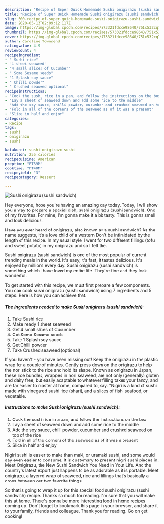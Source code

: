 ```yaml
---
description: "Recipe of Super Quick Homemade Sushi onigirazu (sushi sandwich)"
title: "Recipe of Super Quick Homemade Sushi onigirazu (sushi sandwich)"
slug: 500-recipe-of-super-quick-homemade-sushi-onigirazu-sushi-sandwich
date: 2020-05-13T02:09:12.117Z
image: https://img-global.cpcdn.com/recipes/573321fdcce98640/751x532cq70/sushi-onigirazu-sushi-sandwich-recipe-main-photo.jpg
thumbnail: https://img-global.cpcdn.com/recipes/573321fdcce98640/751x532cq70/sushi-onigirazu-sushi-sandwich-recipe-main-photo.jpg
cover: https://img-global.cpcdn.com/recipes/573321fdcce98640/751x532cq70/sushi-onigirazu-sushi-sandwich-recipe-main-photo.jpg
author: Caroline Townsend
ratingvalue: 4.9
reviewcount: 4
recipeingredient:
- " Sushi rice"
- "1 sheet seaweed"
- "4 small slices of Cucumber"
- " Some Sesame seeds"
- "1 Splash soy sauce"
- " Chilli powder"
- " Crushed seaweed optional"
recipeinstructions:
- "Cook the sushi rice in a pan, and follow the instructions on the box"
- "Lay a sheet of seaweed down and add some rice to the middle"
- "Add the soy sauce, chilli powder, cucumber and crushed seaweed on top of the rice"
- "Fold in all of the corners of the seaweed as of it was a present"
- "Slice in half and enjoy"
categories:
- Recipe
tags:
- sushi
- onigirazu
- sushi

katakunci: sushi onigirazu sushi 
nutrition: 255 calories
recipecuisine: American
preptime: "PT39M"
cooktime: "PT40M"
recipeyield: "3"
recipecategory: Dessert

---
```



![Sushi onigirazu (sushi sandwich)](https://img-global.cpcdn.com/recipes/573321fdcce98640/751x532cq70/sushi-onigirazu-sushi-sandwich-recipe-main-photo.jpg)

Hey everyone, hope you're having an amazing day today. Today, I will show you a way to prepare a special dish, sushi onigirazu (sushi sandwich). One of my favorites. For mine, I'm gonna make it a bit tasty. This is gonna smell and look delicious.

Have you ever heard of onigirazu, also known as a sushi sandwich? As the name suggests, it&#39;s a love child of a western Don&#39;t be intimidated by the length of this recipe. In my usual style, I went for two different fillings (tofu and sweet potato) in my onigirazu and so I felt the.

Sushi onigirazu (sushi sandwich) is one of the most popular of current trending meals in the world. It's easy, it's fast, it tastes delicious. It's enjoyed by millions every day. Sushi onigirazu (sushi sandwich) is something which I have loved my entire life. They're fine and they look wonderful.


To get started with this recipe, we must first prepare a few components. You can cook sushi onigirazu (sushi sandwich) using 7 ingredients and 5 steps. Here is how you can achieve that.

<!--inarticleads1-->

##### The ingredients needed to make Sushi onigirazu (sushi sandwich):

1. Take  Sushi rice
1. Make ready 1 sheet seaweed
1. Get 4 small slices of Cucumber
1. Get  Some Sesame seeds
1. Take 1 Splash soy sauce
1. Get  Chilli powder
1. Take  Crushed seaweed (optional)


If you haven&#39;t - you have been missing out! Keep the onigirazu in the plastic wrap for a couple of minutes. Gently press down on the onigirazu to help the nori stick to the rice and hold its shape. Known as onigirazu in Japan, these rice bundles, wrapped in nori seaweed, are not only (generally) gluten and dairy free, but easily adaptable to whatever filling takes your fancy, and are far easier to master at home, compared to, say. &#34;Nigiri is a kind of sushi made with vinegared sushi rice (shari), and a slices of fish, seafood, or vegetable. 

<!--inarticleads2-->

##### Instructions to make Sushi onigirazu (sushi sandwich):

1. Cook the sushi rice in a pan, and follow the instructions on the box
1. Lay a sheet of seaweed down and add some rice to the middle
1. Add the soy sauce, chilli powder, cucumber and crushed seaweed on top of the rice
1. Fold in all of the corners of the seaweed as of it was a present
1. Slice in half and enjoy


Nigiri sushi is easier to make than maki, or uramaki sushi, and some would say even easier to consume. It is customary to present nigiri sushi pieces in. Meet Onigirazu, the New Sushi Sandwich You Need in Your Life. And the country&#39;s latest export just happens to be as adorable as it is portable. Meet onigirazu, a layered wrap of seaweed, rice and fillings that&#39;s basically a cross between our two favorite things. 

So that is going to wrap it up for this special food sushi onigirazu (sushi sandwich) recipe. Thanks so much for reading. I'm sure that you will make this at home. There's gonna be more interesting food in home recipes coming up. Don't forget to bookmark this page in your browser, and share it to your family, friends and colleague. Thank you for reading. Go on get cooking!
